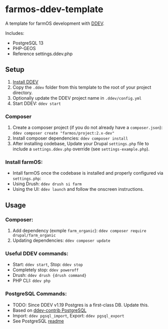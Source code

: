 # farmos-ddev-template

A template for farmOS development with [DDEV](https://ddev.com).

Includes:
- PostgreSQL 13
- PHP-GEOS
- Reference settings.ddev.php

## Setup

1. [Install DDEV](https://ddev.com/get-started)
1. Copy the `.ddev` folder from this template to the root of your project directory.
1. Optionally update the DDEV project name in `.ddev/config.yml`
1. Start DDEV: `ddev start`

### Composer
1. Create a composer project (if you do not already have a `composer.json`): `ddev composer create "farmos/project:2.x-dev"`
1. Install composer dependencies: `ddev composer install`
1. After installing codebase, Update your Drupal `settings.php` file to include a `settings.ddev.php` override (see `settings-example.php`).

### Install farmOS:
- Intall farmOS once the codebase is installed and properly configured via `settings.php`:
- Using Drush: `ddev drush si farm`
- Using the UI: `ddev launch` and follow the onscreen instructions.

## Usage

### Composer:

1. Add dependency (exmple `farm_organic`): `ddev composer require drupal/farm_organic`
1. Updating dependencies: `ddev composer update`

### Useful DDEV commands:
- Start: `ddev start`, Stop: `ddev stop`
- Completely stop: `ddev poweroff`
- Drush: `ddev drush {drush command}`
- PHP CLI: `ddev php`

### PostgreSQL Commands:
- TODO: Since DDEV v1.19 Postgres is a first-class DB. Update this.
- Based on [ddev-contrib PostgreSQL](https://github.com/ddev/ddev-contrib/blob/master/docker-compose-services/postgres/README.md)
- Import: `ddev pgsql_import`, Export: `ddev pgsql_export`
- See PostgreSQL [readme](.ddev/commands/postgres/README.md)

